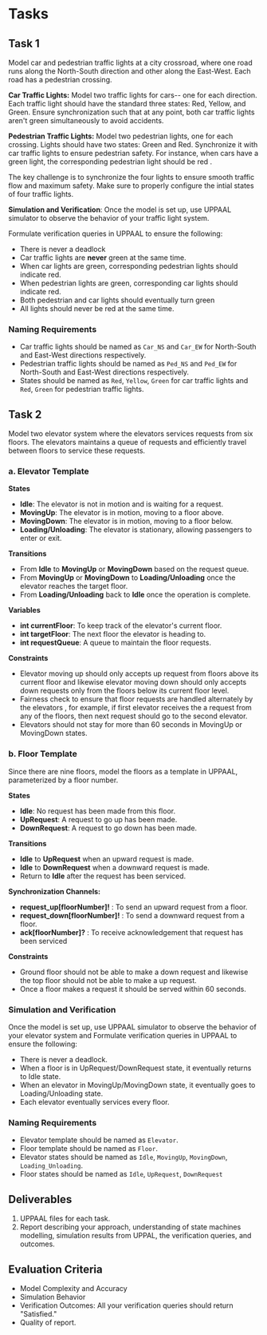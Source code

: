 # Tasks

## Task 1

Model car and pedestrian traffic lights at a city crossroad, where one road runs along the North-South direction and other along the East-West. Each road has a pedestrian crossing.

**Car Traffic Lights:** Model two traffic lights for cars-- one for each direction. Each traffic light should have the standard three states: Red, Yellow, and Green. Ensure synchronization such that at any point, both car traffic lights aren't green simultaneously to avoid accidents.

**Pedestrian Traffic Lights:** Model two pedestrian lights, one for each crossing. Lights should have two states: Green and Red.
Synchronize it with car traffic lights to ensure pedestrian safety. For instance, when cars have a green light, the corresponding pedestrian light should be red .

The key challenge is to synchronize the four lights to ensure smooth traffic flow and maximum safety. Make sure to properly configure the intial states of four traffic lights.

**Simulation and Verification**: Once the model is set up, use UPPAAL simulator to observe the behavior of your traffic light system.

Formulate verification queries in UPPAAL to ensure the following:

- There is never a deadlock
- Car traffic lights are **never** green at the same time.
- When car lights are green, corresponding pedestrian lights should indicate red.
- When pedestrian lights are green, corresponding car lights should indicate red.
- Both pedestrian and car lights should eventually turn green
- All lights should never be red at the same time.

### Naming Requirements

- Car traffic lights should be named as `Car_NS` and `Car_EW` for North-South and East-West directions respectively.
- Pedestrian traffic lights should be named as `Ped_NS` and `Ped_EW` for North-South and East-West directions respectively.
- States should be named as `Red`, `Yellow`, `Green` for car traffic lights and `Red`, `Green` for pedestrian traffic lights.

## Task 2

Model two elevator system where the elevators services requests from six floors. The elevators maintains a queue of requests and efficiently travel between floors to service these requests.

### a. Elevator Template

**States**

- **Idle**: The elevator is not in motion and is waiting for a request.
- **MovingUp**: The elevator is in motion, moving to a floor above.
- **MovingDown**: The elevator is in motion, moving to a floor below.
- **Loading/Unloading**: The elevator is stationary, allowing passengers to enter or exit.

**Transitions**

- From **Idle** to **MovingUp** or **MovingDown** based on the request queue.
- From **MovingUp** or **MovingDown** to **Loading/Unloading** once the elevator reaches the target floor.
- From **Loading/Unloading** back to **Idle** once the operation is complete.

**Variables**

- **int currentFloor**: To keep track of the elevator's current floor.
- **int targetFloor**: The next floor the elevator is heading to.
- **int requestQueue**: A queue to maintain the floor requests.

**Constraints**

- Elevator moving up should only accepts up request from floors above its current floor and likewise elevator moving down should only accepts down requests only from the floors below its current floor level.
- Fairness check to ensure that floor requests are handled alternately by the elevators , for example, if first elevator receives the a request from any of the floors, then next request should go to the second elevator.
- Elevators should not stay for more than 60 seconds in MovingUp or MovingDown states.

### b. Floor Template

Since there are nine floors, model the floors as a template in UPPAAL, parameterized by a floor number.

**States**

- **Idle**: No request has been made from this floor.
- **UpRequest**: A request to go up has been made.
- **DownRequest**: A request to go down has been made.

**Transitions**

- **Idle** to **UpRequest** when an upward request is made.
- **Idle** to **DownRequest** when a downward request is made.
- Return to **Idle** after the request has been serviced.

**Synchronization Channels:**

- **request_up[floorNumber]!** : To send an upward request from a floor.
- **request_down[floorNumber]!** : To send a downward request from a floor.
- **ack[floorNumber]?** : To receive acknowledgement that request has been serviced

**Constraints**

- Ground floor should not be able to make a down request and likewise the top floor should not be able to make a up request.
- Once a floor makes a request it should be served within 60 seconds.

### Simulation and Verification

Once the model is set up, use UPPAAL simulator to observe the behavior of your elevator system and Formulate verification queries in UPPAAL to ensure the following:

- There is never a deadlock.
- When a floor is in UpRequest/DownRequest state, it eventually returns to Idle state.
- When an elevator in MovingUp/MovingDown state, it eventually goes to Loading/Unloading state.
- Each elevator eventually services every floor.

### Naming Requirements

- Elevator template should be named as `Elevator`.
- Floor template should be named as `Floor`.
- Elevator states should be named as `Idle`, `MovingUp`, `MovingDown`, `Loading_Unloading`.
- Floor states should be named as `Idle`, `UpRequest`, `DownRequest`

## Deliverables

1. UPPAAL files for each task.
2. Report describing your approach, understanding of state machines modelling, simulation results from UPPAL, the verification queries, and outcomes.

## Evaluation Criteria

- Model Complexity and Accuracy
- Simulation Behavior
- Verification Outcomes: All your verification queries should return "Satisfied."
- Quality of report.
